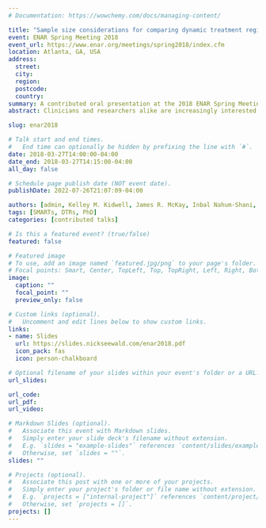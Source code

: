 ```yaml
---
# Documentation: https://wowchemy.com/docs/managing-content/

title: "Sample size considerations for comparing dynamic treatment regimes in a sequential multiple-assignment randomized trial with a continuous longitudinal outcome"
event: ENAR Spring Meeting 2018
event_url: https://www.enar.org/meetings/spring2018/index.cfm
location: Atlanta, GA, USA
address:
  street:
  city:
  region:
  postcode:
  country:
summary: A contributed oral presentation at the 2018 ENAR Spring Meeting.
abstract: Clinicians and researchers alike are increasingly interested in how best to individualize interventions. A dynamic treatment regime (DTR) is a sequence of pre-specified decision rules which guides the delivery of an individualized sequence of treatments that is tailored to specific and possibly changing needs of the individual. The sequential multiple-assignment randomized trial (SMART) is a research tool which allows for the construction of effective DTRs. We introduce a method for computing sample size for SMARTs in which the primary aim is to compare two embedded DTRs using a continuous repeated-measures outcome collected over the entire study. The sample size method is based on a longitudinal analysis that accounts for unique features of a SMART design. These features include modeling constraints and the over- or under-representation of different sequences of treatment (by design). We illustrate our methods using the ENGAGE study, a SMART aimed at developing a DTR for increasing motivation to attend treatments among alcohol- and cocaine-dependent patients.

slug: enar2018

# Talk start and end times.
#   End time can optionally be hidden by prefixing the line with `#`.
date: 2018-03-27T14:00:00-04:00
date_end: 2018-03-27T14:15:00-04:00
all_day: false

# Schedule page publish date (NOT event date).
publishDate: 2022-07-26T21:07:09-04:00

authors: [admin, Kelley M. Kidwell, James R. McKay, Inbal Nahum-Shani, Daniel Almirall]
tags: [SMARTs, DTRs, PhD]
categories: [contributed talks]

# Is this a featured event? (true/false)
featured: false

# Featured image
# To use, add an image named `featured.jpg/png` to your page's folder. 
# Focal points: Smart, Center, TopLeft, Top, TopRight, Left, Right, BottomLeft, Bottom, BottomRight.
image:
  caption: ""
  focal_point: ""
  preview_only: false

# Custom links (optional).
#   Uncomment and edit lines below to show custom links.
links:
- name: Slides
  url: https://slides.nickseewald.com/enar2018.pdf
  icon_pack: fas
  icon: person-chalkboard

# Optional filename of your slides within your event's folder or a URL.
url_slides:

url_code:
url_pdf:
url_video:

# Markdown Slides (optional).
#   Associate this event with Markdown slides.
#   Simply enter your slide deck's filename without extension.
#   E.g. `slides = "example-slides"` references `content/slides/example-slides.md`.
#   Otherwise, set `slides = ""`.
slides: ""

# Projects (optional).
#   Associate this post with one or more of your projects.
#   Simply enter your project's folder or file name without extension.
#   E.g. `projects = ["internal-project"]` references `content/project/deep-learning/index.md`.
#   Otherwise, set `projects = []`.
projects: []
---
```

